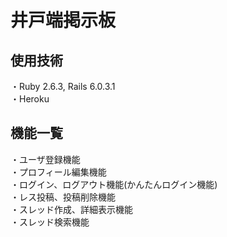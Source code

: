 # 井戸端掲示板

## 使用技術  
・Ruby 2.6.3, Rails 6.0.3.1  
・Heroku  

## 機能一覧
・ユーザ登録機能  
・プロフィール編集機能  
・ログイン、ログアウト機能(かんたんログイン機能)  
・レス投稿、投稿削除機能  
・スレッド作成、詳細表示機能  
・スレッド検索機能
